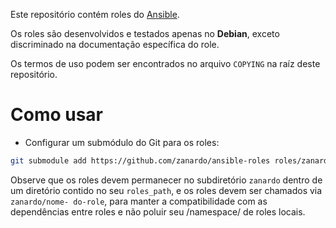 Este repositório contém roles do
[Ansible](https://docs.ansible.com/ansible/index.html).

Os roles são desenvolvidos e testados apenas no **Debian**, exceto
discriminado na documentação específica do role.

Os termos de uso podem ser encontrados no arquivo `COPYING` na raíz deste
repositório.

# Como usar

- Configurar um submódulo do Git para os roles:

```bash
git submodule add https://github.com/zanardo/ansible-roles roles/zanardo
```

Observe que os roles devem permanecer no subdiretório `zanardo` dentro de um
diretório contido no seu `roles_path`, e os roles devem ser chamados via
`zanardo/nome- do-role`, para manter a compatibilidade com as dependências
entre roles e não poluir seu /namespace/ de roles locais.
